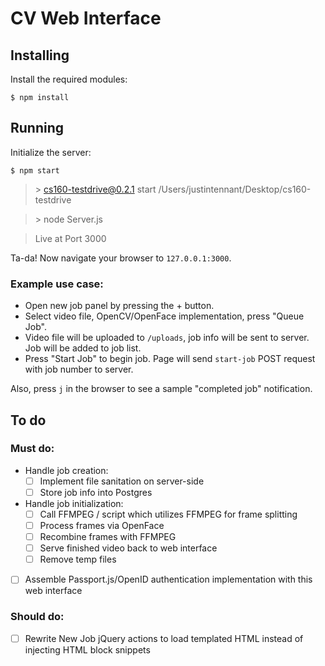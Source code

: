 # CV Web Interface

## Installing

Install the required modules:

`$ npm install`

## Running

Initialize the server:

`$ npm start`

>\> cs160-testdrive@0.2.1 start /Users/justintennant/Desktop/cs160-testdrive

>\> node Server.js

> Live at Port 3000

Ta-da! Now navigate your browser to `127.0.0.1:3000`.

### Example use case:
- Open new job panel by pressing the + button.
- Select video file, OpenCV/OpenFace implementation, press "Queue Job".
- Video file will be uploaded to `/uploads`, job info will be sent to server. Job will be added to job list.
- Press "Start Job" to begin job. Page will send `start-job` POST request with job number to server.

Also, press `j` in the browser to see a sample "completed job" notification.

## To do

### Must do:

- Handle job creation:
  - [ ] Implement file sanitation on server-side
  - [ ] Store job info into Postgres

- Handle job initialization:
  - [ ] Call FFMPEG / script which utilizes FFMPEG for frame splitting
  - [ ] Process frames via OpenFace
  - [ ] Recombine frames with FFMPEG
  - [ ] Serve finished video back to web interface
  - [ ] Remove temp files

- [ ] Assemble Passport.js/OpenID authentication implementation with this web interface

### Should do:

- [ ] Rewrite New Job jQuery actions to load templated HTML instead of injecting HTML block snippets
